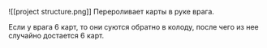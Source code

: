 ![[project structure.png]]
Перероливает карты в руке врага.

Если у врага 6 карт, то они суются обратно в колоду, после чего из нее случайно достается 6 карт. 